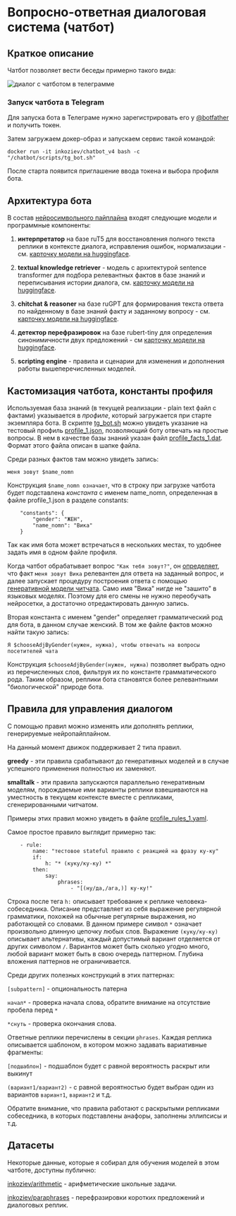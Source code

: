 # Вопросно-ответная диалоговая система (чатбот)

## Краткое описание

Чатбот позволяет вести беседы примерно такого вида:

![диалог с чатботом в телеграмме](chatbot.png)


### Запуск чатбота в Telegram

Для запуска бота в Телеграме нужно зарегистрировать его у [@botfather](https://t.me/BotFather) и получить токен.

Затем загружаем докер-образ и запускаем сервис такой командой:

```
docker run -it inkoziev/chatbot_v4 bash -c "/chatbot/scripts/tg_bot.sh"
``` 

После старта появится приглашение ввода токена и выбора профиля бота.


## Архитектура бота

В состав [нейросимвольного пайплайна](https://github.com/Koziev/chatbot/blob/core_v4/ruchatbot/bot/conversation_engine.py) входят следующие модели и программные компоненты:

1) **интерпретатор** на базе ruT5 для восстановления полного текста реплики в контексте диалога, исправления ошибок, нормализации - см. [карточку модели на huggingface](https://huggingface.co/inkoziev/t5_interpreter).

2) **textual knowledge retriever** - модель с архитектурой sentence transformer для подбора релевантных фактов в базе знаний и переписывания истории диалога, см. [карточку модели на huggingface](https://huggingface.co/inkoziev/sbert_pq).

3) **chitchat & reasoner** на базе ruGPT для формирования текста ответа по найденному в базе знаний факту и заданному вопросу - см. [карточку модели на huggingface](https://huggingface.co/inkoziev/rugpt_chitchat).

4) **детектор перефразировок** на базе rubert-tiny для определения синонимичности двух предложений - см [карточку модели на huggingface](https://huggingface.co/inkoziev/sbert_synonymy).

5) **scripting engine** - правила и сценарии для изменения и дополнения работы вышеперечисленных моделей.


## Кастомизация чатбота, константы профиля

Используемая база знаний (в текущей реализации - plain text файл с фактами) указывается
в _профиле_, который загружается при старте экземпляра бота. В скрипте [tg_bot.sh](https://github.com/Koziev/chatbot/blob/core_v4/scripts/tg_bot.sh)
можно увидеть указание на тестовый профиль [profile_1.json](https://github.com/Koziev/chatbot/blob/master/data/profile_1.json),
позволяющий боту отвечать на простые вопросы. В нем в качестве базы знаний
указан файл [profile_facts_1.dat](https://github.com/Koziev/chatbot/blob/master/data/profile_facts_1.dat).
Формат этого файла описан в шапке файла.

Среди разных фактов там можно увидеть запись:

```
меня зовут $name_nomn
```

Конструкция ```$name_nomn означает```, что в строку при загрузке чатбота будет подставлена
*константа* с именем name_nomn, определенная в файле profile_1.json в разделе constants:

```
	"constants": {
		"gender": "ЖЕН",
		"name_nomn": "Вика"
	}
```

Так как имя бота может встречаться в нескольких местах, то удобнее задать имя в одном файле профиля. 

Когда чатбот обрабатывает вопрос ```"Как тебя зовут?"```, он [определяет](https://huggingface.co/inkoziev/sbert_pq), что факт ```меня зовут Вика```
релевантен для ответа на заданный вопрос, и далее запускает процедуру построения
ответа с помощью [генеративной модели читчата](https://huggingface.co/inkoziev/rugpt_chitchat). Само имя "Вика" нигде не "зашито" в языковых моделях. Поэтому для его смены не нужно переобучать
нейросетки, а достаточно отредактировать данную запись.

Вторая константа с именем "gender" определяет грамматический род для бота, в данном случае женский. В том же файле
фактов можно найти такую запись:

```
Я $chooseAdjByGender(нужен, нужна), чтобы отвечать на вопросы посетителей чата
```

Конструкция ```$chooseAdjByGender(нужен, нужна)``` позволяет выбрать одно из перечисленных слов, фильтруя
их по константе грамматического рода. Таким образом, реплики бота становятся более релевантными
"биологической" природе бота.


## Правила для управления диалогом

С помощью правил можно изменять или дополнять реплики, генерируемые нейропайплайном.

На данный момент движок поддерживает 2 типа правил.

**greedy** - эти правила срабатывают до генеративных моделей и в случае успешного применения полностью их заменяют.

**smalltalk** - эти правила запускаются параллельно генеративным моделям, порождаемые ими варианты реплики взвешиваются на уместность в текущем контексте вместе с репликами, сгенерированными читчатом.

Примеры этих правил можно увидеть в файле [profile_rules_1.yaml](https://github.com/Koziev/chatbot/blob/core_v4/data/profile_rules_1.yaml).

Самое простое правило выглядит примерно так:

```
    - rule:
        name: "тестовое stateful правило с реакцией на фразу ку-ку"
        if:
            h: "* (куку/ку-ку) *"
        then:
            say:
                phrases:
                    - "[(ну/да,/ага,)] ку-ку!"
```

Строка после тега ```h:``` описывает требование к реплике человека-собеседника.
Описание представляет из себя выражение регулярной грамматики, похожей
на обычные регулярные выражения, но работающей со словами. В данном примере
символ ```*``` означает произвольно длинную цепочку любых слов. Выражение ```(куку/ку-ку)```
описывает альтернативы, каждый допустимый вариант отделяется от других символом ```/```.
Вариантов может быть сколько угодно много, любой вариант может быть в свою очередь паттерном. Глубина
вложения паттернов не ограничивается.

Среди других полезных конструкций в этих паттернах:

```[subpattern]``` - опциональность патерна

```начал*``` - проверка начала слова, обратите внимание на отсутствие пробела перед ```*```

```*снуть``` - проверка окончания слова.


Ответные реплики перечислены в секции ```phrases```. Каждая реплика описывается шаблоном, в котором можно задавать
вариативные фрагменты:

```[подшаблон]``` - подшаблон будет с равной вероятность раскрыт или выкинут

```(вариант1/вариант2)``` - с равной вероятностью будет выбран один из вариантов ```вариант1```, ```вариант2``` и т.д.

Обратите внимание, что правила работают с раскрытыми репликами собеседника, в которых подставлены анафоры, заполнены эллипсисы и т.д.

## Датасеты

Некоторые данные, которые я собирал для обучения моделей в этом чатботе, доступны публично:

[inkoziev/arithmetic](https://huggingface.co/datasets/inkoziev/arithmetic) - арифметические школьные задачи.

[inkoziev/paraphrases](https://huggingface.co/datasets/inkoziev/paraphrases) - перефразировки коротких предложений и диалоговых реплик.









